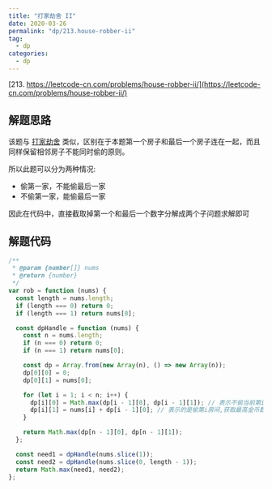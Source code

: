```yaml
---
title: "打家劫舍 II"
date: 2020-03-26
permalink: "dp/213.house-robber-ii"
tag:
  - dp
categories:
  - dp
---
```


[213. https://leetcode-cn.com/problems/house-robber-ii/](https://leetcode-cn.com/problems/house-robber-ii/)

## 解题思路

该题与 [打家劫舍](./198.%20打家劫舍.md) 类似，区别在于本题第一个房子和最后一个房子连在一起，而且同样保留相邻房子不能同时偷的原则。

所以此题可以分为两种情况:

- 偷第一家，不能偷最后一家
- 不偷第一家，能偷最后一家

因此在代码中，直接截取掉第一个和最后一个数字分解成两个子问题求解即可

## 解题代码

```js
/**
 * @param {number[]} nums
 * @return {number}
 */
var rob = function (nums) {
  const length = nums.length;
  if (length === 0) return 0;
  if (length === 1) return nums[0];

  const dpHandle = function (nums) {
    const n = nums.length;
    if (n === 0) return 0;
    if (n === 1) return nums[0];

    const dp = Array.from(new Array(n), () => new Array(n));
    dp[0][0] = 0;
    dp[0][1] = nums[0];

    for (let i = 1; i < n; i++) {
      dp[i][0] = Math.max(dp[i - 1][0], dp[i - 1][1]); // 表示不偷当前第i个房间,获取最高金币数
      dp[i][1] = nums[i] + dp[i - 1][0]; // 表示的是偷第i房间,获取最高金币数
    }

    return Math.max(dp[n - 1][0], dp[n - 1][1]);
  };

  const need1 = dpHandle(nums.slice(1));
  const need2 = dpHandle(nums.slice(0, length - 1));
  return Math.max(need1, need2);
};
```
